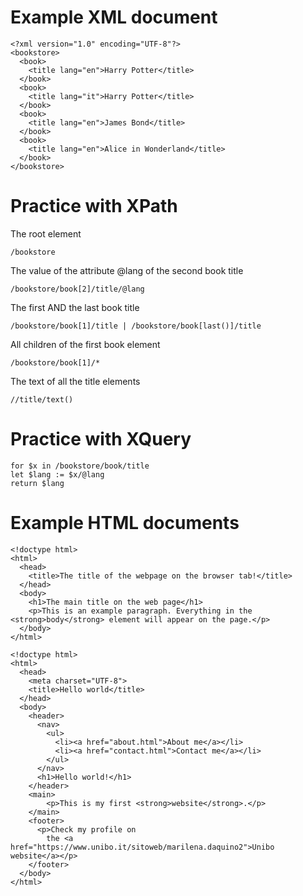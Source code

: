 # Example XML document

```
<?xml version="1.0" encoding="UTF-8"?>
<bookstore>
  <book>
    <title lang="en">Harry Potter</title>
  </book>
  <book>
    <title lang="it">Harry Potter</title>
  </book>
  <book>
    <title lang="en">James Bond</title>
  </book>
  <book>
    <title lang="en">Alice in Wonderland</title>
  </book>
</bookstore>
```

# Practice with XPath

The root element

```/bookstore```

The value of the attribute @lang of the second book title

```/bookstore/book[2]/title/@lang```

The first AND the last book title

```/bookstore/book[1]/title | /bookstore/book[last()]/title```

All children of the first book element

```/bookstore/book[1]/*```

The text of all the title elements

```//title/text()```

# Practice with XQuery

```
for $x in /bookstore/book/title
let $lang := $x/@lang
return $lang
```

# Example HTML documents

```
<!doctype html>
<html>
  <head>
    <title>The title of the webpage on the browser tab!</title>
  </head>
  <body>
    <h1>The main title on the web page</h1>
    <p>This is an example paragraph. Everything in the <strong>body</strong> element will appear on the page.</p>
  </body>
</html>
```

```
<!doctype html>
<html>
  <head>
    <meta charset="UTF-8">
    <title>Hello world</title>
  </head>
  <body>
    <header>
      <nav>
        <ul>
          <li><a href="about.html">About me</a></li>
          <li><a href="contact.html">Contact me</a></li>
        </ul>
      </nav>
      <h1>Hello world!</h1>
    </header>
    <main>
    	<p>This is my first <strong>website</strong>.</p>
    </main>
    <footer>
      <p>Check my profile on 
        the <a href="https://www.unibo.it/sitoweb/marilena.daquino2">Unibo website</a></p>
    </footer>
  </body>
</html>
```